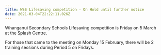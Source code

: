 ```yaml
---
title: WSS Lifesaving competition - On Hold until further notice
date: 2021-03-04T22:22:11.026Z
---
```

Whanganui Secondary Schools Lifesaving competition is Friday on 5 March at the Splash Centre.  

For those that came to the meeting on Monday 15 February, there will be 2 training sessions during Period 5 on Fridays.